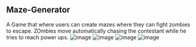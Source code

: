 ## Maze-Generator

A Game that where users can create mazes where they can fight zombies to escape. ZOmbies move automatically chasing the contestant while he tries to reach power ups.
![image](https://user-images.githubusercontent.com/84081765/159618196-95ced585-f3da-4bd0-923d-5823c9b6629e.png)
![image](https://user-images.githubusercontent.com/84081765/159618615-b98be0dc-4d5b-437c-a6e9-04e7944a8ec3.png)
![image](https://user-images.githubusercontent.com/84081765/159618588-fd0c470a-4b3b-427a-ba97-bd2144afbac4.png)
![image](https://user-images.githubusercontent.com/84081765/159618812-b88429ae-ccb4-4fa9-a201-28e5284c9b38.png)

